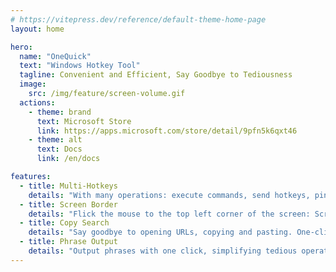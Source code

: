 ```yaml
---
# https://vitepress.dev/reference/default-theme-home-page
layout: home

hero:
  name: "OneQuick"
  text: "Windows Hotkey Tool"
  tagline: Convenient and Efficient, Say Goodbye to Tediousness
  image:
    src: /img/feature/screen-volume.gif
  actions:
    - theme: brand
      text: Microsoft Store
      link: https://apps.microsoft.com/store/detail/9pfn5k6qxt46
    - theme: alt
      text: Docs
      link: /en/docs

features:
  - title: Multi-Hotkeys
    details: "With many operations: execute commands, send hotkeys, pin windows, open app folder..."
  - title: Screen Border
    details: "Flick the mouse to the top left corner of the screen: Scroll Wheel = adjust Volume."
  - title: Copy Search
    details: "Say goodbye to opening URLs, copying and pasting. One-click to reach search results."
  - title: Phrase Output
    details: "Output phrases with one click, simplifying tedious operations."
---
```

